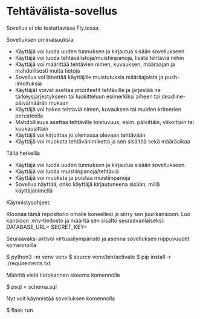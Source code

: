 # Tehtävälista-sovellus
Sovellus ei ole testattavissa Fly.iossa.

Sovelluksen ominaisuuksia:

- Käyttäjä voi luoda uuden tunnuksen ja kirjautua sisään sovellukseen
- Käyttäjä voi luoda tehtävälistoja/muistiinpanoja, lisätä tehtäviä niihin
- Käyttäjä voi määrittää tehtävien nimen, kuvauksen, määräajan ja mahdollisesti muita tietoja
- Sovellus voi lähettää käyttäjille muistutuksia määräajoista ja push-ilmoituksia
- Käyttäjät voivat asettaa prioriteetit tehtäville ja järjestää ne tärkeysjärjestykseen tai luokitteluun esimerkiksi aiheen tai deadline-päivämäärän mukaan
- Käyttäjä voi hakea tehtäviä nimen, kuvauksen tai muiden kriteerien perusteella
- Mahdollisuus asettaa tehtäville toistuvuus, esim. päivittäin, viikoittain tai kuukausittain
- Käyttäjä voi kirjoittaa jo olemassa olevaan tehtävään
- Käyttäjä voi muokata tehtävänimikettä ja sen sisältöä sekä määräaikaa


Tällä hetkellä:
- Käyttäjä voi luoda uuden tunnuksen ja kirjautua sisään sovellukseen.
- Käyttäjä voi luoda muistiinpanoja/tehtäviä 
- Käyttäjä voi muokata ja poistaa muistiinpanoja
- Sovellus näyttää, onko käyttäjä kirjautuneena sisään, millä käyttäjänimellä


Käynnistysohjeet:

Kloonaa tämä repositorio omalle koneellesi ja siirry sen juurikansioon. Luo kansioon .env-tiedosto ja määritä sen sisältö seuraavanlaiseksi:
DATABASE_URL=<tietokannan-paikallinen-osoite>
SECRET_KEY=<salainen-avain>

Seuraavaksi aktivoi virtuaaliympäristö ja asenna sovelluksen riippuvuudet komennoilla

$ python3 -m venv venv
$ source venv/bin/activate
$ pip install -r ./requirements.txt

Määritä vielä tietokannan skeema komennolla

$ psql < schema.sql

Nyt voit käynnistää sovelluksen komennolla

$ flask run
